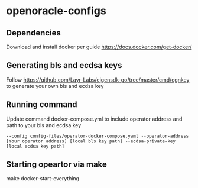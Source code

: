# openoracle-configs
## Dependencies
Download and install docker per guide https://docs.docker.com/get-docker/

## Generating bls and ecdsa keys

Follow https://github.com/Layr-Labs/eigensdk-go/tree/master/cmd/egnkey to generate your own bls and ecdsa key


## Running command
Update command docker-compose.yml to include operator address and path to your bls and ecdsa key 

```
--config config-files/operator-docker-compose.yaml --operator-address [Your operator address] [local bls key path] --ecdsa-private-key [local ecdsa key path]
```

## Starting opeartor via make
make docker-start-everything